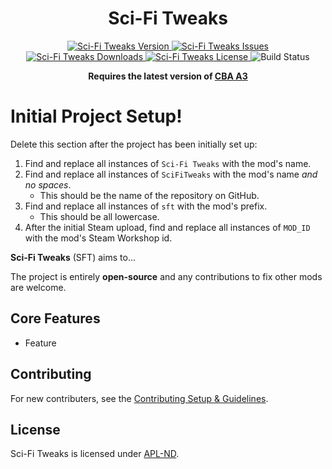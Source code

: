 <!-- If you want to make changes to this README, you need to also modify the README.md in the docs folder as well -->

<h1 align="center">Sci-Fi Tweaks</h1>
<p align="center">
    <a href="https://github.com/DartRuffian/SciFiTweaks/releases/latest">
        <img src="https://img.shields.io/badge/Version-0.0.0.0-blue?style=flat-square" alt="Sci-Fi Tweaks Version">
    </a>
    <a href="https://github.com/DartRuffian/SciFiTweaks/issues">
        <img src="https://img.shields.io/github/issues-raw/DartRuffian/SciFiTweaks.svg?style=flat-square&label=Issues" alt="Sci-Fi Tweaks Issues">
    </a>
    <a href="https://steamcommunity.com/sharedfiles/filedetails/?id=MOD_ID">
        <img src="https://img.shields.io/steam/downloads/MOD_ID.svg?style=flat-square&label=Downloads" alt="Sci-Fi Tweaks Downloads">
    </a>
    <a href="https://github.com/DartRuffian/SciFiTweaks/blob/master/LICENSE">
        <img src="https://img.shields.io/badge/License-APL ND-red?style=flat-square" alt="Sci-Fi Tweaks License">
    </a>
    <img src="https://img.shields.io/github/actions/workflow/status/DartRuffian/SciFiTweaks/hemtt.yml?style=flat-square&label=Build" alt="Build Status">
</p>

<p align="center">
    <b>Requires the latest version of <a href="https://github.com/CBATeam/CBA_A3/releases/latest">CBA A3</a></b>
</p>

# Initial Project Setup!
Delete this section after the project has been initially set up:
1. Find and replace all instances of `Sci-Fi Tweaks` with the mod's name.
2. Find and replace all instances of `SciFiTweaks` with the mod's name *and no spaces*.
   - This should be the name of the repository on GitHub.
3. Find and replace all instances of `sft` with the mod's prefix.
   - This should be all lowercase.
4. After the initial Steam upload, find and replace all instances of `MOD_ID` with the mod's Steam Workshop id.

**Sci-Fi Tweaks** (SFT) aims to...

The project is entirely **open-source** and any contributions to fix other mods are welcome.

## Core Features
- Feature

## Contributing
For new contributers, see the [Contributing Setup & Guidelines](./.github/CONTRIBUTING.md).

## License
Sci-Fi Tweaks is licensed under [APL-ND](./LICENSE.md).